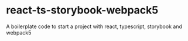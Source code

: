 # react-ts-storybook-webpack5
A boilerplate code to start a project with react, typescript, storybook and webpack5
